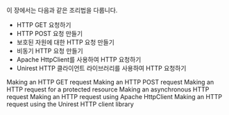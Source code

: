 

이 장에서는 다음과 같은 조리법을 다룹니다.

* HTTP GET 요청하기
* HTTP POST 요청 만들기
* 보호된 자원에 대한 HTTP 요청 만들기
* 비동기 HTTP 요청 만들기
* Apache HttpClient를 사용하여 HTTP 요청하기
* Unirest HTTP 클라이언트 라이브러리를 사용하여 HTTP 요청하기

Making an HTTP GET request
Making an HTTP POST request
Making an HTTP request for a protected resource
Making an asynchronous HTTP request
Making an HTTP request using Apache HttpClient
Making an HTTP request using the Unirest HTTP client library